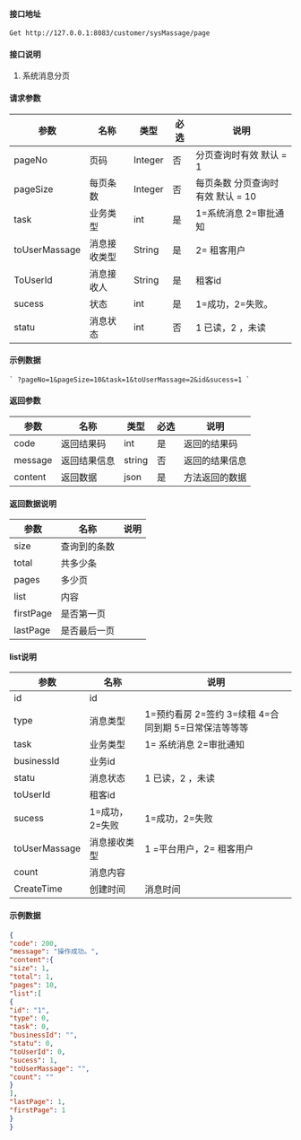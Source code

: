 #### 接口地址
`Get http://127.0.0.1:8083/customer/sysMassage/page`

#### 接口说明
1. 系统消息分页

#### 请求参数
| 参数 | 名称 | 类型 | 必选 |说明|
| ------ | ------ | ------ |------|------|
| pageNo | 页码 | Integer | 否 | 分页查询时有效 默认 = 1 |
| pageSize | 每页条数 | Integer | 否 | 每页条数 分页查询时有效 默认 = 10 |
| task | 业务类型 | int | 是 | 1=系统消息  2=审批通知 |
| toUserMassage | 消息接收类型 | String | 是 | 2= 租客用户 |
| ToUserId | 消息接收人 | String | 是 | 租客id |
| sucess | 状态 | int | 是 | 1=成功，2=失败。 |
| statu | 消息状态 | int | 否 | 1 已读，2 ，未读 |

#### 示例数据
    ` ?pageNo=1&pageSize=10&task=1&toUserMassage=2&id&sucess=1 `

#### 返回参数
| 参数 | 名称 | 类型 | 必选 |说明|
| ------ | ------ | ------ |------|------|
| code | 返回结果码 | int |是|返回的结果码|
|message|返回结果信息|string|否|返回的结果信息|
|content|返回数据|json|是|方法返回的数据|

#### 返回数据说明
| 参数 | 名称 |说明|
| ------ | ------ |------|
|size|查询到的条数||
|total|共多少条||
|pages|多少页||
|list|内容||
|firstPage|是否第一页||
|lastPage|是否最后一页||

#### list说明
| 参数 | 名称 |说明|
| ------ | ------ |------|
|id|id||
|type|消息类型|1=预约看房  2=签约  3=续租  4=合同到期  5=日常保洁等等等|
|task|业务类型|1= 系统消息  2=审批通知|
|businessId|业务id||
|statu|消息状态|1 已读，2 ，未读|
|toUserId|租客id||
|sucess|1=成功，2=失败|1=成功，2=失败|
|toUserMassage|消息接收类型|1 =平台用户，2= 租客用户|
|count|消息内容||
|CreateTime|创建时间|消息时间|

#### 示例数据
```json
{
"code": 200,
"message": "操作成功。",
"content":{
"size": 1,
"total": 1,
"pages": 10,
"list":[
{
"id": "1",
"type": 0,
"task": 0,
"businessId": "",
"statu": 0,
"toUserId": 0,
"sucess": 1,
"toUserMassage": "",
"count": ""
}
],
"lastPage": 1,
"firstPage": 1
}
}
```
